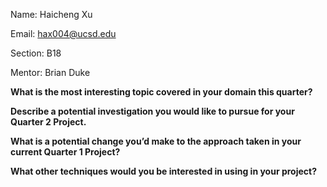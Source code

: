 Name: Haicheng Xu

Email: hax004@ucsd.edu

Section: B18

Mentor: Brian Duke 


**What is the most interesting topic covered in your domain this quarter?**



**Describe a potential investigation you would like to pursue for your Quarter 2 Project.**

**What is a potential change you’d make to the approach taken in your current Quarter 1 Project?**

**What other techniques would you be interested in using in your project?**
